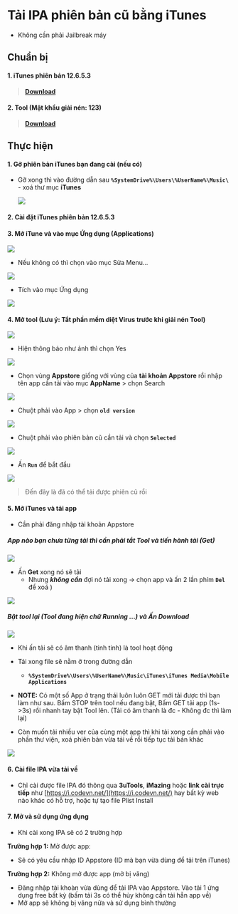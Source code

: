 # Tải IPA phiên bản cũ bằng iTunes
- Không cần phải Jailbreak máy
## Chuẩn bị
#### 1. iTunes phiên bản 12.6.5.3 
>[**Download**](https://dl.tuandb.name.vn/Applications/iTunes)

#### 2. Tool (Mật khẩu giải nén: 123)
 >[**Download**](https://dl.tuandb.name.vn/Applications/OldIPATool)

## Thực hiện
#### 1. Gỡ phiên bản iTunes bạn đang cài (nếu có)
- Gỡ xong thì vào đường dẫn sau **``%SystemDrive%\Users\%UserName%\Music\``** - xoá thư mục **iTunes**

	![](https://raw.githubusercontent.com/hoangtuantk/OldIPA/main/img/01.png)

#### 2. Cài đặt iTunes phiên bản 12.6.5.3

#### 3. Mở iTune và vào mục Ứng dụng (Applications)

![](https://raw.githubusercontent.com/hoangtuantk/OldIPA/main/img/03.png)
 
 - Nếu không có thì chọn vào mục Sửa Menu...

![](https://raw.githubusercontent.com/hoangtuantk/OldIPA/main/img/03-2.png)

- Tích vào mục Ứng dụng

![](https://raw.githubusercontent.com/hoangtuantk/OldIPA/main/img/03-3.png)

#### 4. Mở tool (Lưu ý: Tắt phần mềm diệt Virus trước khi giải nén Tool)

![](https://raw.githubusercontent.com/hoangtuantk/OldIPA/main/img/04.png)

- Hiện thông báo như ảnh thì chọn Yes

![](https://raw.githubusercontent.com/hoangtuantk/OldIPA/main/img/04-2.png)

- Chọn vùng **Appstore** giống với vùng của **tài khoản Appstore** rồi nhập tên app cần tải vào mục **AppName** > chọn Search

![](https://raw.githubusercontent.com/hoangtuantk/OldIPA/main/img/04-3.png)

- Chuột phải vào App > chọn **`old version`**

![](https://raw.githubusercontent.com/hoangtuantk/OldIPA/main/img/04-4.png)

- Chuột phải vào phiên bản cũ cần tải và chọn **`Selected`**

![](https://raw.githubusercontent.com/hoangtuantk/OldIPA/main/img/04-5.png)

- Ấn **`Run`** để bắt đầu 

![](https://raw.githubusercontent.com/hoangtuantk/OldIPA/main/img/04-6.png)

> Đến đây là đã có thể tải được phiên cũ rồi

#### 5. Mở iTunes và tải app 
- Cần phải đăng nhập tài khoản Appstore

##### App nào bạn chưa từng tải  thì cần phải **tắt Tool** và tiến hành tải (**Get**)

![](https://raw.githubusercontent.com/hoangtuantk/OldIPA/main/img/05.png)

- Ấn **Get** xong nó sẽ tải
	- Nhưng ***không cần***  đợi nó tải xong -> chọn app và ấn 2 lần phím **`Del`** để xoá )

![](https://raw.githubusercontent.com/hoangtuantk/OldIPA/main/img/05-2.png)

##### Bật tool lại (Tool đang hiện chữ Running ...) và Ấn Download

![](https://raw.githubusercontent.com/hoangtuantk/OldIPA/main/img/05-3.png)

- Khi ấn tải sẽ có âm thanh (tinh tinh) là tool hoạt động 

- Tải xong file sẽ nằm ở trong đường dẫn
	- **`%SystemDrive%\Users\%UserName%\Music\iTunes\iTunes Media\Mobile Applications`**

- **NOTE:** Có một số App ở trạng thái luôn luôn GET mới tải được thì bạn làm như sau. Bấm STOP trên tool nếu đang bật, Bấm GET tải app (1s->3s) rồi nhanh tay bật Tool lên. (Tải có âm thanh là đc - Không đc thì làm lại)

- Còn muốn tải nhiều ver của cùng một app thì khi tải xong cần phải vào phần thư viện, xoá phiên bản vừa tải về rồi tiếp tục tải bản khác

![](https://raw.githubusercontent.com/hoangtuantk/OldIPA/main/img/05-4.png)

#### 6. Cài file IPA vừa tải về
- Chỉ cài được file IPA đó thông qua **3uTools**, **iMazing** hoặc **link cài trực tiếp** như [https://i.codevn.net/](https://i.codevn.net/) hay bất kỳ web nào khác có hỗ trợ, hoặc tự tạo file Plist Install

#### 7. Mở và sử dụng ứng dụng

- Khi cài xong IPA sẽ có 2 trường hợp

**Trường hợp 1:** Mở được app: 

+ Sẽ có yêu cầu nhập ID Appstore (ID mà bạn vừa dùng để tải trên iTunes)

**Trường hợp 2:** Không mở được app (mở bị văng)

+ Đăng nhập tài khoàn vừa dùng để tải IPA vào Appstore. Vào tải 1 ứng dụng free bất kỳ (bấm tải 3s có thể hủy không cần tải hẳn app về)
+ Mở app sẽ không bị văng nữa và sử dụng bình thường


